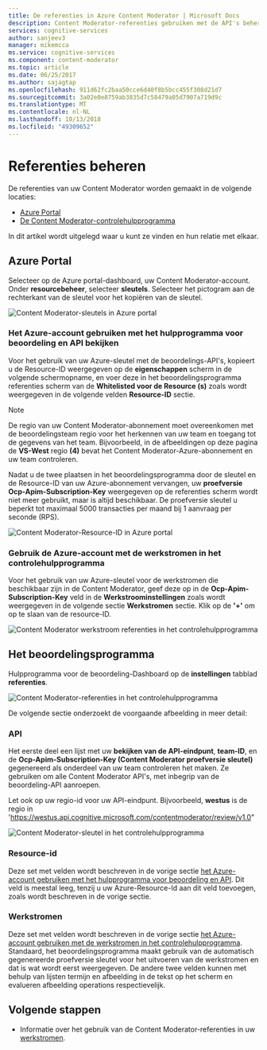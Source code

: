 ```yaml
---
title: De referenties in Azure Content Moderator | Microsoft Docs
description: Content Moderator-referenties gebruiken met de API's beheren.
services: cognitive-services
author: sanjeev3
manager: mikemcca
ms.service: cognitive-services
ms.component: content-moderator
ms.topic: article
ms.date: 06/25/2017
ms.author: sajagtap
ms.openlocfilehash: 911d62fc2baa50cce6d40f8b5bcc455f308d21d7
ms.sourcegitcommit: 3a02e0e8759ab3835d7c58479a05d7907a719d9c
ms.translationtype: MT
ms.contentlocale: nl-NL
ms.lasthandoff: 10/13/2018
ms.locfileid: "49309652"
---
```

# <a name="manage-credentials"></a>Referenties beheren

De referenties van uw Content Moderator worden gemaakt in de volgende locaties:

- [Azure Portal](https://ms.portal.azure.com/#create/Microsoft.CognitiveServicesContentModerator)
- [De Content Moderator-controlehulpprogramma](http://contentmoderator.cognitive.microsoft.com/)

In dit artikel wordt uitgelegd waar u kunt ze vinden en hun relatie met elkaar.

## <a name="the-azure-portal"></a>Azure Portal

Selecteer op de Azure portal-dashboard, uw Content Moderator-account. Onder **resourcebeheer**, selecteer **sleutels**. Selecteer het pictogram aan de rechterkant van de sleutel voor het kopiëren van de sleutel.

![Content Moderator-sleutels in Azure portal](images/credentials-azure-portal-keys.PNG)

### <a name="use-the-azure-account-with-the-review-tool-and-review-api"></a>Het Azure-account gebruiken met het hulpprogramma voor beoordeling en API bekijken
Voor het gebruik van uw Azure-sleutel met de beoordelings-API's, kopieert u de Resource-ID weergegeven op de **eigenschappen** scherm in de volgende schermopname, en voer deze in het beoordelingsprogramma referenties scherm van de **Whitelisted voor de Resource (s)** zoals wordt weergegeven in de volgende velden **Resource-ID** sectie. 

> [!NOTE]
> De regio van uw Content Moderator-abonnement moet overeenkomen met de beoordelingsteam regio voor het herkennen van uw team en toegang tot de gegevens van het team. Bijvoorbeeld, in de afbeeldingen op deze pagina de **VS-West** regio **(4)** bevat het Content Moderator-Azure-abonnement en uw team controleren.
>
> Nadat u de twee plaatsen in het beoordelingsprogramma door de sleutel en de Resource-ID van uw Azure-abonnement vervangen, uw **proefversie Ocp-Apim-Subscription-Key** weergegeven op de referenties scherm wordt niet meer gebruikt, maar is altijd beschikbaar.
> De proefversie sleutel u beperkt tot maximaal 5000 transacties per maand bij 1 aanvraag per seconde (RPS).

![Content Moderator-Resource-ID in Azure portal](images/credentials-azure-portal-resourceid.PNG)

### <a name="use-the-azure-account-with-the-workflows-in-the-review-tool"></a>Gebruik de Azure-account met de werkstromen in het controlehulpprogramma

Voor het gebruik van uw Azure-sleutel voor de werkstromen die beschikbaar zijn in de Content Moderator, geef deze op in de **Ocp-Apim-Subscription-Key** veld in de **Werkstroominstellingen** zoals wordt weergegeven in de volgende sectie  **Werkstromen** sectie. Klik op de **'+'** om op te slaan van de resource-ID.

![Content Moderator werkstroom referenties in het controlehulpprogramma](images/credentials-workflow.PNG)

## <a name="the-review-tool"></a>Het beoordelingsprogramma

Hulpprogramma voor de beoordeling-Dashboard op de **instellingen** tabblad **referenties**.

![Content Moderator-referenties in het controlehulpprogramma](images/credentials-trial-resource-workflow.PNG)

De volgende sectie onderzoekt de voorgaande afbeelding in meer detail:

### <a name="api"></a>API

Het eerste deel een lijst met uw **bekijken van de API-eindpunt**, **team-ID**, en de **Ocp-Apim-Subscription-Key (Content Moderator proefversie sleutel)** gegenereerd als onderdeel van uw team controleren het maken. Ze gebruiken om alle Content Moderator API's, met inbegrip van de beoordeling-API aanroepen.

Let ook op uw regio-id voor uw API-eindpunt. Bijvoorbeeld, **westus** is de regio in 'https://westus.api.cognitive.microsoft.com/contentmoderator/review/v1.0"

![Content Moderator-sleutel in het controlehulpprogramma](images/credentials-trialkey.PNG)

### <a name="resource-id"></a>Resource-id

Deze set met velden wordt beschreven in de vorige sectie [het Azure-account gebruiken met het hulpprogramma voor beoordeling en API](credentials.md#use-the-azure-account-with-the-review-tool-and-review-api). Dit veld is meestal leeg, tenzij u uw Azure-Resource-Id aan dit veld toevoegen, zoals wordt beschreven in de vorige sectie.

### <a name="workflows"></a>Werkstromen

Deze set met velden wordt beschreven in de vorige sectie [het Azure-account gebruiken met de werkstromen in het controlehulpprogramma](credentials.md#use-the-azure-account-with-the-workflows-in-the-review-tool). Standaard, het beoordelingsprogramma maakt gebruik van de automatisch gegenereerde proefversie sleutel voor het uitvoeren van de werkstromen en dat is wat wordt eerst weergegeven. De andere twee velden kunnen met behulp van lijsten termijn en afbeelding in de tekst op het scherm en evalueren afbeelding operations respectievelijk.

## <a name="next-steps"></a>Volgende stappen

* Informatie over het gebruik van de Content Moderator-referenties in uw [werkstromen](workflows.md).
